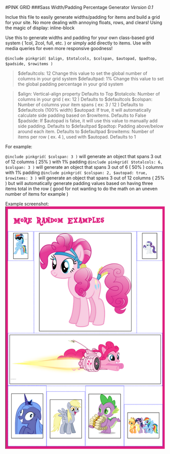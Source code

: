 #PINK GRID
###Sass Width/Padding Percentage Generator
*Version 0.1*

Inclue this file to easily generate widths/padding for items and build a grid for your site.
No more dealing with annoying floats, rows, and clears! Using the magic of display: inline-block

Use this to generate widths and padding for your own class-based grid system ( 1col, 2col, full, etc. ) or simply add directly to items.
Use with media queries for even more responsive goodness!

`@include pinkgrid( $align, $totalcols, $colspan, $autopad, $padtop, $padside, $rowitems )`

> $defaultcols:	12 	Change this value to set the global number of columns in your grid system
> $defaultpad:	1%	Change this value to set the global padding percentage in your grid system

> $align:		Vertical-align property 													Defaults to Top
> $totalcols: 	Number of columns in your grid ( ex: 12 ) 									Defaults to $defaultcols
> $colspan: 	Number of columns your item spans ( ex: 3 / 12 ) 							Defaults to $defaultcols (100% width)
> $autopad:		If true, it will automatically calculate side padding based on $rowitems. 	Defaults to False
> $padside:		If $autopad is false, it will use this value to manually add side padding. 	Defaults to $defaultpad
> $padtop:		Padding above/below around each item. 										Defaults to $defaultpad
> $rowitems:	Number of items per row ( ex. 4 ), used with $autopad. 						Defaults to 1

For example: 

`@include pinkgrid( $colspan: 3 )` will generate an object that spans 3 out of 12 columns ( 25% ) with 1% padding
`@include pinkgrid( $totalcols: 6, $colspan: 3 )` will generate an object that spans 3 out of 6 ( 50% ) columns with 1% padding
`@include pinkgrid( $colspan: 2, $autopad: true, $rowitems: 3 )` will generate an object that spans 3 out of 12 columns ( 25% ) but will automatically generate padding values based on having three items total in the row ( good for not wanting to do the math on an uneven number of items for example )

Example screenshot:
![Screenshot](screenshot.png)

